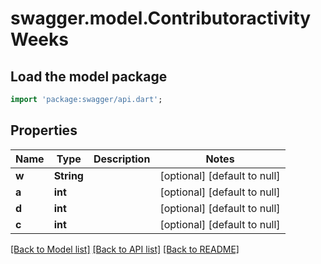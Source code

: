 # swagger.model.ContributoractivityWeeks

## Load the model package
```dart
import 'package:swagger/api.dart';
```

## Properties
Name | Type | Description | Notes
------------ | ------------- | ------------- | -------------
**w** | **String** |  | [optional] [default to null]
**a** | **int** |  | [optional] [default to null]
**d** | **int** |  | [optional] [default to null]
**c** | **int** |  | [optional] [default to null]

[[Back to Model list]](../README.md#documentation-for-models) [[Back to API list]](../README.md#documentation-for-api-endpoints) [[Back to README]](../README.md)

